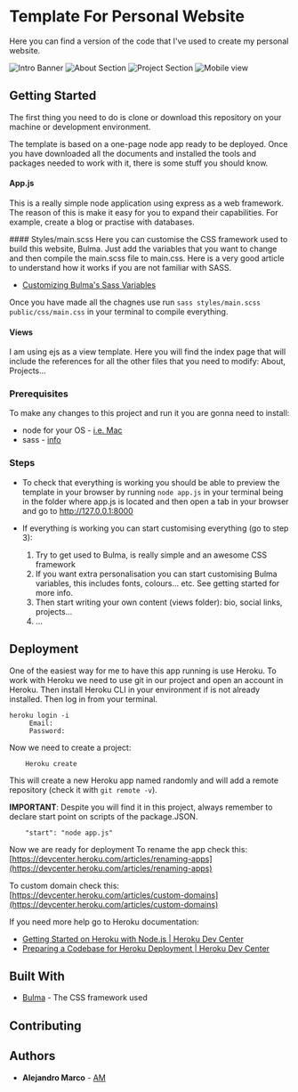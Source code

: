# Template For Personal Website

Here you can find a version of the code that I've used to create my personal website.

![Intro Banner](https://i.ibb.co/D95V7Kv/Screenshot-2019-05-29-at-17-05-08.png)
![About Section](https://i.ibb.co/gz0HLdw/Screenshot-2019-05-29-at-17-05-19.png)
![Project Section](https://i.ibb.co/VSVM0K7/Screenshot-2019-05-29-at-17-05-34.png)
![Mobile view](https://i.ibb.co/Rbv6CNW/Screenshot-2019-05-29-at-17-06-20.png)

## Getting Started

The first thing you need to do is clone or download this repository on your machine or development environment.

The template is based on a one-page node app ready to be deployed. Once you have downloaded all the documents and installed the
tools and packages needed to work with it, there is some stuff you should know.

#### App.js
This is a really simple node application using express as a web framework. The reason of this is make it easy for you to expand their capabilities. For example, create a blog or practise with databases.

#### Styles/main.scss
Here you can customise the CSS framework used to build this website, Bulma. Just add the variables that you want to change and then compile the main.scss file to main.css. Here is a very good article to understand how it works if you are not familiar with SASS.

* [Customizing Bulma's Sass Variables](https://medium.com/@mlars84/customizing-bulmas-sass-variables-725a9588cdd9)

Once you have made all the chagnes use run ```sass styles/main.scss public/css/main.css``` in your terminal to compile everything.

#### Views
I am using ejs as a view template. Here you will find the index page that will include
the references for all the other files that you need to modify: About, Projects...

### Prerequisites
To make any changes to this project and run it you are gonna need to install:

* node for your OS - [i.e. Mac](https://www.webucator.com/how-to/how-install-nodejs-on-mac.cfm)
* sass - [info](https://sass-lang.com/install)

### Steps
 * To check that everything is working you should be able to preview the template in your browser by running ```node app.js``` in your terminal being in the folder where app.js is located and then open a tab in your browser and go to http://127.0.0.1:8000

* If everything is working you can start customising everything (go to step 3):

  1. Try to get used to Bulma, is really simple and an awesome CSS framework
  2. If you want extra personalisation you can start customising Bulma variables, this includes fonts, colours... etc. See getting started for more info.
  3. Then start writing your own content (views folder): bio, social links, projects...
  4. ...

## Deployment

One of the easiest way for me to have this app running is use Heroku. To work with Heroku we need to use git in our project and open an account in Heroku. Then install Heroku CLI in your environment if is not already installed. Then log in from your terminal.
```
heroku login -i
     Email:
     Password:
```
Now we need to create a project:
```
    Heroku create
```

This will create a new Heroku app named randomly and will add a remote repository (check it with ```git remote -v```).

**IMPORTANT**: Despite you will find it in this project, always remember to declare start point on scripts of the package.JSON.
```
    "start": "node app.js"
```
Now we are ready for deployment
To rename the app check this:
[https://devcenter.heroku.com/articles/renaming-apps](https://devcenter.heroku.com/articles/renaming-apps)

To custom domain check this:
[https://devcenter.heroku.com/articles/custom-domains](https://devcenter.heroku.com/articles/custom-domains)

If you need more help go to Heroku documentation:
* [Getting Started on Heroku with Node.js | Heroku Dev Center](https://devcenter.heroku.com/articles/getting-started-with-nodejs)
* [Preparing a Codebase for Heroku Deployment | Heroku Dev Center](https://devcenter.heroku.com/articles/preparing-a-codebase-for-heroku-deployment)

## Built With

* [Bulma](https://bulma.io) - The CSS framework used

## Contributing


## Authors

* **Alejandro Marco** - [AM](https://amisdoinghisbest.com)
